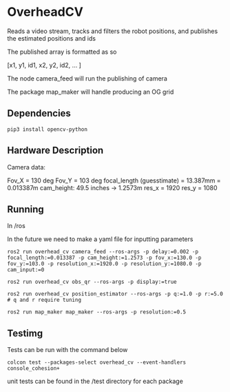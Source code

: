 # OverheadCV

Reads a video stream, tracks and filters the robot positions, and publishes the estimated positions and ids

The published array is formatted as so

[x1, y1, id1, x2, y2, id2, ... ]

The node camera_feed will run the publishing of camera

The package map_maker will handle producing an OG grid

## Dependencies

```
pip3 install opencv-python
```

## Hardware Description

Camera data:

Fov_X = 130 deg
Fov_Y = 103 deg
focal_length (guesstimate) = 13.387mm = 0.013387m
cam_height: 49.5 inches -> 1.2573m
res_x = 1920
res_y = 1080

## Running

In /ros

In the future we need to make a yaml file for inputting parameters

```
ros2 run overhead_cv camera_feed --ros-args -p delay:=0.002 -p focal_length:=0.013387 -p cam_height:=1.2573 -p fov_x:=130.0 -p fov_y:=103.0 -p resolution_x:=1920.0 -p resolution_y:=1080.0 -p cam_input:=0

ros2 run overhead_cv obs_qr --ros-args -p display:=true

ros2 run overhead_cv position_estimator --ros-args -p q:=1.0 -p r:=5.0 # q and r require tuning

ros2 run map_maker map_maker --ros-args -p resolution:=0.5
```

## Testimg

Tests can be run with the command below

```
colcon test --packages-select overhead_cv --event-handlers console_cohesion+
```

unit tests can be found in the /test directory for each package

